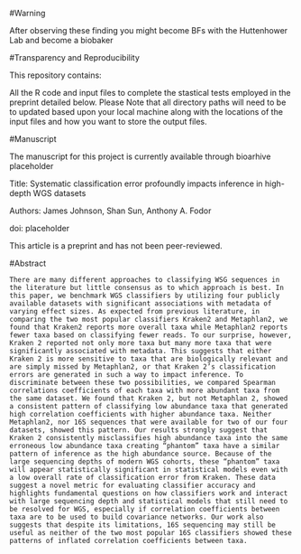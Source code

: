 #Warning

After observing these finding you might become BFs with the Huttenhower Lab and become a biobaker

#Transparency and Reproducibility

This repository contains:

All the R code and input files to complete the stastical tests employed in the preprint detailed below. 
Please Note that all directory paths will need to be to updated based upon your local machine along with the locations of the input files and how you want to store the output files.

#Manuscript

The manuscript for this project is currently available through              bioarhive placeholder

Title: Systematic classification error profoundly impacts inference in high-depth WGS datasets

Authors:
James Johnson, Shan Sun, Anthony A. Fodor

doi:          placeholder

This article is a preprint and has not been peer-reviewed.

#Abstract

    There are many different approaches to classifying WSG sequences in the literature but little consensus as to which approach is best. In this paper, we benchmark WGS classifiers by utilizing four publicly available datasets with significant associations with metadata of varying effect sizes. As expected from previous literature, in comparing the two most popular classifiers Kraken2 and Metaphlan2, we found that Kraken2 reports more overall taxa while Metaphlan2 reports fewer taxa based on classifying fewer reads. To our surprise, however, Kraken 2 reported not only more taxa but many more taxa that were significantly associated with metadata. This suggests that either Kraken 2 is more sensitive to taxa that are biologically relevant and are simply missed by Metaphlan2, or that Kraken 2’s classification errors are generated in such a way to impact inference. To discriminate between these two possibilities, we compared Spearman correlations coefficients of each taxa with more abundant taxa from the same dataset. We found that Kraken 2, but not Metaphlan 2, showed a consistent pattern of classifying low abundance taxa that generated high correlation coefficients with higher abundance taxa. Neither Metaphlan2, nor 16S sequences that were available for two of our four datasets, showed this pattern. Our results strongly suggest that Kraken 2 consistently misclassifies high abundance taxa into the same erroneous low abundance taxa creating “phantom” taxa have a similar pattern of inference as the high abundance source. Because of the large sequencing depths of modern WGS cohorts, these “phantom” taxa will appear statistically significant in statistical models even with a low overall rate of classification error from Kraken. These data suggest a novel metric for evaluating classifier accuracy and highlights fundamental questions on how classifiers work and interact with large sequencing depth and statistical models that still need to be resolved for WGS, especially if correlation coefficients between taxa are to be used to build covariance networks. Our work also suggests that despite its limitations, 16S sequencing may still be useful as neither of the two most popular 16S classifiers showed these patterns of inflated correlation coefficients between taxa.
